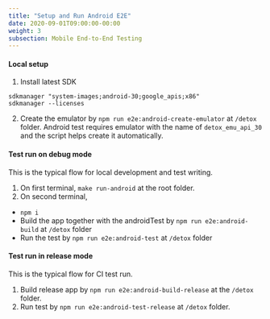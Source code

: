 ```yaml
---
title: "Setup and Run Android E2E"
date: 2020-09-01T09:00:00-00:00
weight: 3
subsection: Mobile End-to-End Testing
---
```


#### Local setup
1. Install latest SDK
```
sdkmanager "system-images;android-30;google_apis;x86"
sdkmanager --licenses
```
2. Create the emulator by `npm run e2e:android-create-emulator` at `/detox` folder. Android test requires emulator with the name of `detox_emu_api_30` and the script helps create it automatically.

#### Test run on debug mode
This is the typical flow for local development and test writing.
1. On first terminal, `make run-android` at the root folder.
2. On second terminal,
  - `npm i`
  - Build the app together with the androidTest by `npm run e2e:android-build` at `/detox` folder
  - Run the test by `npm run e2e:android-test` at `/detox` folder

#### Test run in release mode
This is the typical flow for CI test run.
1. Build release app by `npm run e2e:android-build-release` at the `/detox` folder.
2. Run test by `npm run e2e:android-test-release` at `/detox` folder.
